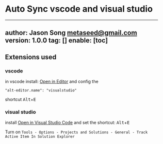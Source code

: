 # Auto Sync vscode and visual studio
---
author: Jason Song <metaseed@gmail.com>
version: 1.0.0
tag: []
enable: [toc]
---

## Extensions used
### vscode
in vscode install: [Open in Editor](https://marketplace.visualstudio.com/items?itemName=generalov.open-in-editor-vscode) and config the 
```
"alt-editor.name": "visualstudio" 
```
shortcut <kbd>Alt</kbd>+<kbd>E</kbd>

### visual studio
install [Open in Visual Studio Code](https://marketplace.visualstudio.com/items?itemName=MadsKristensen.OpeninVisualStudioCode)
and set the shortcut: <kbd>Alt</kbd>+<kbd>E</kbd>

Turn on `Tools - Options - Projects and Solutions - General - Track Active Item In Solution Explorer`
